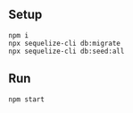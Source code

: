 ## Setup

```
npm i
npx sequelize-cli db:migrate
npx sequelize-cli db:seed:all
```

## Run

```
npm start
```
